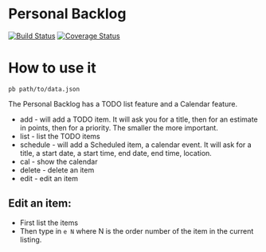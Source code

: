 # Personal Backlog
[![Build Status](https://travis-ci.org/szabgab/personal-backlog.png)](https://travis-ci.org/szabgab/personal-backlog)
[![Coverage Status](https://coveralls.io/repos/github/szabgab/personal-backlog/badge.svg?branch=main)](https://coveralls.io/github/szabgab/personal-backlog?branch=main)



# How to use it

```
pb path/to/data.json
```

The Personal Backlog has a TODO list feature and a Calendar feature.

* add - will add a TODO item. It will ask you for a title, then for an estimate in points, then for a priority. The smaller the more important.
* list - list the TODO items
* schedule - will add a Scheduled item, a calendar event. It will ask for a title, a start date, a start time, end date, end time, location.
* cal - show the calendar
* delete - delete an item
* edit - edit an item


## Edit an item:

* First list the items
* Then type in `e N` where N is the order number of the item in the current listing.


